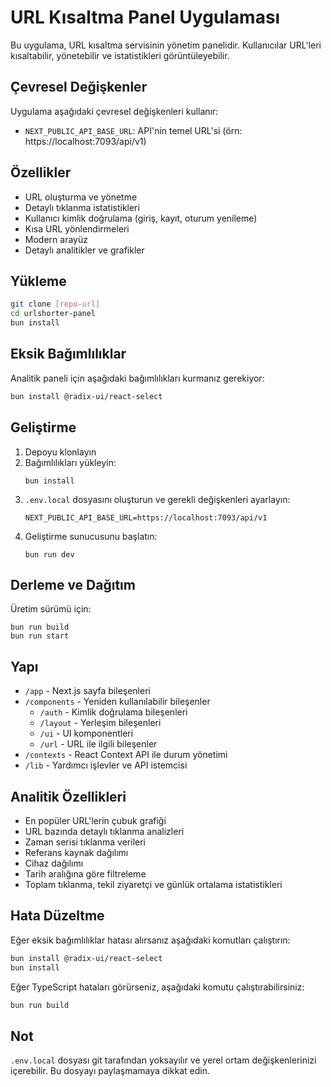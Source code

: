 # URL Kısaltma Panel Uygulaması

Bu uygulama, URL kısaltma servisinin yönetim panelidir. Kullanıcılar URL'leri kısaltabilir, yönetebilir ve istatistikleri görüntüleyebilir.

## Çevresel Değişkenler

Uygulama aşağıdaki çevresel değişkenleri kullanır:

- `NEXT_PUBLIC_API_BASE_URL`: API'nin temel URL'si (örn: https://localhost:7093/api/v1)

## Özellikler

- URL oluşturma ve yönetme
- Detaylı tıklanma istatistikleri
- Kullanıcı kimlik doğrulama (giriş, kayıt, oturum yenileme)
- Kısa URL yönlendirmeleri
- Modern arayüz
- Detaylı analitikler ve grafikler

## Yükleme

```bash
git clone [repo-url]
cd urlshorter-panel
bun install
```

## Eksik Bağımlılıklar

Analitik paneli için aşağıdaki bağımlılıkları kurmanız gerekiyor:

```bash
bun install @radix-ui/react-select
```

## Geliştirme

1. Depoyu klonlayın
2. Bağımlılıkları yükleyin:
   ```
   bun install
   ```
3. `.env.local` dosyasını oluşturun ve gerekli değişkenleri ayarlayın:
   ```
   NEXT_PUBLIC_API_BASE_URL=https://localhost:7093/api/v1
   ```
4. Geliştirme sunucusunu başlatın:
   ```
   bun run dev
   ```

## Derleme ve Dağıtım

Üretim sürümü için:

```
bun run build
bun run start
```

## Yapı

- `/app` - Next.js sayfa bileşenleri
- `/components` - Yeniden kullanılabilir bileşenler
  - `/auth` - Kimlik doğrulama bileşenleri
  - `/layout` - Yerleşim bileşenleri
  - `/ui` - UI komponentleri
  - `/url` - URL ile ilgili bileşenler
- `/contexts` - React Context API ile durum yönetimi
- `/lib` - Yardımcı işlevler ve API istemcisi

## Analitik Özellikleri

- En popüler URL'lerin çubuk grafiği
- URL bazında detaylı tıklanma analizleri
- Zaman serisi tıklanma verileri
- Referans kaynak dağılımı
- Cihaz dağılımı
- Tarih aralığına göre filtreleme
- Toplam tıklanma, tekil ziyaretçi ve günlük ortalama istatistikleri

## Hata Düzeltme

Eğer eksik bağımlılıklar hatası alırsanız aşağıdaki komutları çalıştırın:

```bash
bun install @radix-ui/react-select
bun install
```

Eğer TypeScript hataları görürseniz, aşağıdaki komutu çalıştırabilirsiniz:

```bash
bun run build
```

## Not

`.env.local` dosyası git tarafından yoksayılır ve yerel ortam değişkenlerinizi içerebilir. Bu dosyayı paylaşmamaya dikkat edin.
